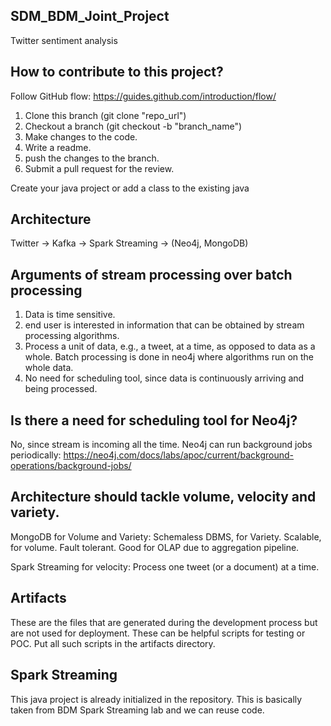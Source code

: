 ## SDM_BDM_Joint_Project
Twitter sentiment analysis

## How to contribute to this project?
Follow GitHub flow: https://guides.github.com/introduction/flow/
1. Clone this branch (git clone "repo_url")
2. Checkout a branch (git checkout -b "branch_name")
3. Make changes to the code.
4. Write a readme.
5. push the changes to the branch. 
6. Submit a pull request for the review. 

Create your java project or add a class to the existing java
## Architecture
Twitter -> Kafka -> Spark Streaming -> (Neo4j, MongoDB)

## Arguments of stream processing over batch processing
1. Data is time sensitive.
2. end user is interested in information that can be obtained by stream processing algorithms.
3. Process a unit of data, e.g., a tweet, at a time, as opposed to data as a whole. Batch processing is done in neo4j where algorithms run on the whole data. 
4. No need for scheduling tool, since data is continuously arriving and being processed. 

## Is there a need for scheduling tool for Neo4j? 
No, since stream is incoming all the time. 
Neo4j can run background jobs periodically: 
https://neo4j.com/docs/labs/apoc/current/background-operations/background-jobs/

## Architecture should tackle volume, velocity and variety. 
MongoDB for Volume and Variety: 
  Schemaless DBMS, for Variety. 
  Scalable, for volume. 
  Fault tolerant. 
  Good for OLAP due to aggregation pipeline. 

Spark Streaming for velocity: 
  Process one tweet (or a document) at a time. 

## Artifacts
These are the files that are generated during the development process but are not used for deployment. 
These can be helpful scripts for testing or POC. Put all such scripts in the artifacts directory. 

## Spark Streaming
This java project is already initialized in the repository. 
This is basically taken from BDM Spark Streaming lab and we can reuse code. 





